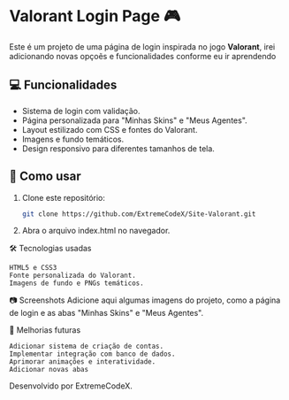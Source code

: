 # Valorant Login Page 🎮

Este é um projeto de uma página de login inspirada no jogo **Valorant**, irei adicionando novas opçoẽs e funcionalidades conforme eu ir aprendendo

## 💻 Funcionalidades
- Sistema de login com validação.
- Página personalizada para "Minhas Skins" e "Meus Agentes".
- Layout estilizado com CSS e fontes do Valorant.
- Imagens e fundo temáticos.
- Design responsivo para diferentes tamanhos de tela.

## 🚀 Como usar
1. Clone este repositório:
   ```bash
   git clone https://github.com/ExtremeCodeX/Site-Valorant.git
2.  Abra o arquivo index.html no navegador.

🛠️ Tecnologias usadas

    HTML5 e CSS3
    Fonte personalizada do Valorant.
    Imagens de fundo e PNGs temáticos.

📷 Screenshots
Adicione aqui algumas imagens do projeto, como a página de login e as abas "Minhas Skins" e "Meus Agentes".

📌 Melhorias futuras

    Adicionar sistema de criação de contas.
    Implementar integração com banco de dados.
    Aprimorar animações e interatividade.
    Adicionar novas abas

Desenvolvido por ExtremeCodeX.


